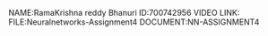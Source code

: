 NAME:RamaKrishna reddy Bhanuri 
ID:700742956 
VIDEO LINK:
FILE:Neuralnetworks-Assignment4 
DOCUMENT:NN-ASSIGNMENT4
